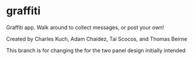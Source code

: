 # graffiti
Graffiti app. Walk around to collect messages, or post your own!

Created by Charles Kuch, Adam Chaidez, Tai Scocos, and Thomas Beirne

This branch is for changing the for the two panel design initially intended
